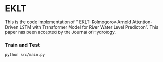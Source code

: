 # EKLT
This is the code implementation of “ EKLT: Kolmogorov-Arnold Attention-Driven LSTM with Transformer Model for River Water Level Prediction”. This paper has been accepted by the Journal of Hydrology.
### Train and Test
```bash
python src/main.py
```
